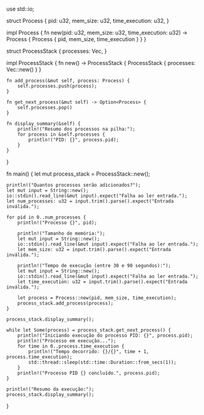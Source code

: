 use std::io;

struct Process {
    pid: u32,
    mem_size: u32,
    time_execution: u32,
}

impl Process {
    fn new(pid: u32, mem_size: u32, time_execution: u32) -> Process {
        Process { pid, mem_size, time_execution }
    }
}

struct ProcessStack {
    processes: Vec<Process>,
}

impl ProcessStack {
    fn new() -> ProcessStack {
        ProcessStack { processes: Vec::new() }
    }
    
    fn add_process(&mut self, process: Process) {
        self.processes.push(process);
    }
    
    fn get_next_process(&mut self) -> Option<Process> {
        self.processes.pop()
    }
    
    fn display_summary(&self) {
        println!("Resumo dos processos na pilha:");
        for process in &self.processes {
            println!("PID: {}", process.pid);
        }
    }
}

fn main() {
    let mut process_stack = ProcessStack::new();
    
    println!("Quantos processos serão adicionados?");
    let mut input = String::new();
    io::stdin().read_line(&mut input).expect("Falha ao ler entrada.");
    let num_processes: u32 = input.trim().parse().expect("Entrada inválida.");
    
    for pid in 0..num_processes {
        println!("Processo {}", pid);
        
        println!("Tamanho de memória:");
        let mut input = String::new();
        io::stdin().read_line(&mut input).expect("Falha ao ler entrada.");
        let mem_size: u32 = input.trim().parse().expect("Entrada inválida.");
        
        println!("Tempo de execução (entre 30 e 90 segundos):");
        let mut input = String::new();
        io::stdin().read_line(&mut input).expect("Falha ao ler entrada.");
        let time_execution: u32 = input.trim().parse().expect("Entrada inválida.");
        
        let process = Process::new(pid, mem_size, time_execution);
        process_stack.add_process(process);
    }
    
    process_stack.display_summary();
    
    while let Some(process) = process_stack.get_next_process() {
        println!("Iniciando execução do processo PID: {}", process.pid);
        println!("Processo em execução...");
        for time in 0..process.time_execution {
            println!("Tempo decorrido: {}/{}", time + 1, process.time_execution);
            std::thread::sleep(std::time::Duration::from_secs(1));
        }
        println!("Processo PID {} concluído.", process.pid);
    }
    
    println!("Resumo da execução:");
    process_stack.display_summary();
}
